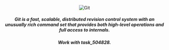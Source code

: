 <div align="center">

![Git](https://img.shields.io/badge/git-%23F05033.svg?style=for-the-badge&logo=git&logoColor=white) 

<h5 align="center">Git is a fast, scalable, distributed revision control 
system with an unusually rich command set that provides both high-level 
operations and full access to internals.</h5>
</div>

<h5 align="center">Work with task_504828.</h5>